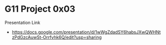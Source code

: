 # G11 Project 0x03

Presentation Link

* https://docs.google.com/presentation/d/1wWgZdadSY6habsJXwQWHNtzPdGzcAuwSt-Orrfvhk6Q/edit?usp=sharing
